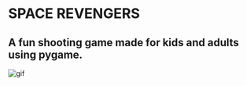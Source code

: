 # SPACE REVENGERS
## A fun shooting game made for kids and adults using pygame.
![gif](https://github.com/anto-pv/Space_Revengers/public/blob/master/SpaceRevenger.gif)
